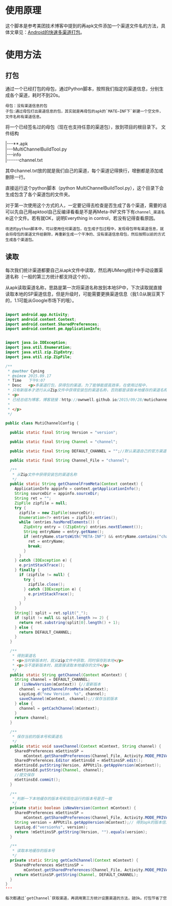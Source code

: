 # 使用原理
这个脚本是参考美团技术博客中提到的再apk文件添加一个渠道文件名的方法，具体文章见：[Android的快速多渠道打包](http://ownwell.github.io/2015/09/28/mutichannel4Android/)。

# 使用方法
## 打包
   
   通过一个已经打包的母包，通过Python脚本，按照我们指定的渠道信息，分别生成各个渠道，耗时不到20s。
    
    母包：没有渠道信息的包    
    子包:通过母包打出渠道信息的包，其实就是再母包的apk的`MATE—INF下`新建一个空文件，文件名称有渠道信息。
   
   
   
将一个已经签名过的母包（现在也支持任意的渠道包），放到项目的根目录下。
文件结构


|---**.apk    
|---MultiChannelBuildTool.py    
|---info    
|------channel.txt   

其中channel.txt放的就是我们自己的渠道，每个渠道记得换行，增删都是添加或删除一行。

直接运行这个python脚本（python MultiChannelBuildTool.py），这个目录下会生成包含了各个渠道包的文件夹。

对于第一次使用这个方式的人，一定要记得去检查是否生成了各个渠道，需要的话可以先自己用apktool自己反编译看看是不是再Meta-INF文件下有`channel_渠道名称`这个文件。若有就OK，说明Everything in control，若没有记得查看原因。

    改进的python脚本中，可以使用任何渠道包，在生成子包过程中，发现母包带有渠道信息，就会将母包的渠道文件给删除，再重新生成一个干净的、没有渠道信息母包，然后按照以前的方式生成各个渠道包。
    


## 读取

每次我们统计渠道都要自己从apk文件中读取，然后再UMeng统计中手动设置渠道名称（一般的第三方统计都支持这个的）。

从apk读取渠道名称，思路是第一次将渠道名称放到本地SP中，下次读取就直接读取本地的SP渠道信息，但是升级时，可能需要更换渠道信息（我1.0从豌豆荚下的，1.1可能从Google市场下的哦）。

```Java

import android.app.Activity;
import android.content.Context;
import android.content.SharedPreferences;
import android.content.pm.ApplicationInfo;


import java.io.IOException;
import java.util.Enumeration;
import java.util.zip.ZipEntry;
import java.util.zip.ZipFile;

/**
 * @author Cyning
 * @since 2015.09.17
 * Time   下午9:07
 * Desc   <p>多渠道打包，获得包的渠道，为了能够能提高效率，在使用过程中，
 * 只有新版本才进行从从Zip文件中获得安装包的渠道名称，否则都是读取本地缓存的渠道名称</p>
 * <p>
 * 已经总结为博客，博客链接：http://ownwell.github.io/2015/09/28/mutichannel4Android/
 *
 * </p>
 */

public class MutiChannelConfig {

  public static final String Version = "version";

  public static final String Channel = "channel";

  public static final String DEFAULT_CHANNEL = "";//默认渠道自己的官方渠道

  public static final String Channel_File = "channel";

  /**
   * 从Zip文件中获得安装包的渠道名称
   */
  public static String getChannelFromMeta(Context context) {
    ApplicationInfo appinfo = context.getApplicationInfo();
    String sourceDir = appinfo.sourceDir;
    String ret = "";
    ZipFile zipfile = null;
    try {
      zipfile = new ZipFile(sourceDir);
      Enumeration<?> entries = zipfile.entries();
      while (entries.hasMoreElements()) {
        ZipEntry entry = ((ZipEntry) entries.nextElement());
        String entryName = entry.getName();
        if (entryName.startsWith("META-INF") && entryName.contains("channel_")) {
          ret = entryName;
          break;
        }
      }
    } catch (IOException e) {
      e.printStackTrace();
    } finally {
      if (zipfile != null) {
        try {
          zipfile.close();
        } catch (IOException e) {
          e.printStackTrace();
        }
      }
    }
    String[] split = ret.split("_");
    if (split != null && split.length >= 2) {
      return ret.substring(split[0].length() + 1);
    } else {
      return DEFAULT_CHANNEL;
    }
  }

  /**
   * 得到渠道名
   * <p>当时新版本时，就从zip文件中获取，同时保存到本地</p>
   * <p>当不是新版本时，就直接读取本地缓存的文件</p>
   */
  public static String getChannel(Context mContext) {
    String channel = DEFAULT_CHANNEL;
    if (isNewVersion(mContext)) {//是新版本
      channel = getChannelFromMeta(mContext);
      LayzLog.d("new Version  %s", channel);
      saveChannel(mContext, channel);//保存当前版本
    } else {
      channel = getCachChannel(mContext);
    }
    return channel;
  }

  /**
   * 保存当前的版本号和渠道名
   */
  public static void saveChannel(Context mContext, String channel) {
    SharedPreferences mSettinsSP =
        mContext.getSharedPreferences(Channel_File, Activity.MODE_PRIVATE);
    SharedPreferences.Editor mSettinsEd = mSettinsSP.edit();
    mSettinsEd.putString(Version, APPUtils.getAppVersion(mContext));
    mSettinsEd.putString(Channel, channel);
    //提交保存
    mSettinsEd.commit();
  }

  /**
   * 判断一下本地缓存的版本号和现在运行的版本号是否一致
   */
  private static boolean isNewVersion(Context mContext) {
    SharedPreferences mSettinsSP =
        mContext.getSharedPreferences(Channel_File, Activity.MODE_PRIVATE);
    String version = APPUtils.getAppVersion(mContext);// 得到apk的版本信息
    LayzLog.d("version%s", version);
    return !mSettinsSP.getString(Version, "").equals(version);
  }

  /**
   * 读取本地缓存的版本号
   */
  private static String getCachChannel(Context mContext) {
    SharedPreferences mSettinsSP =
        mContext.getSharedPreferences(Channel_File, Activity.MODE_PRIVATE);
    return mSettinsSP.getString(Channel, DEFAULT_CHANNEL);
  }
}
'''

每次都通过`getChannel`获取渠道，再调用第三方统计设置渠道的方法，就Ok。打包节省了您的一大笔时间，你就偷着了吧。




